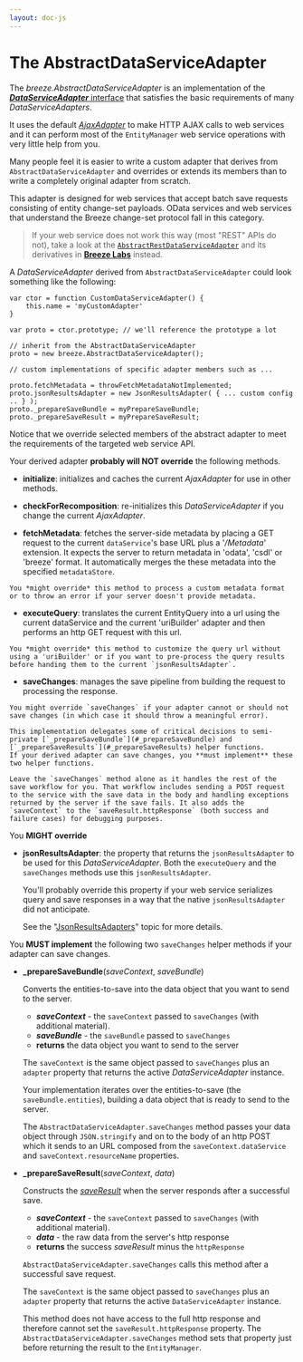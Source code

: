 ```yaml
---
layout: doc-js
---
```


# The AbstractDataServiceAdapter

The *breeze.AbstractDataServiceAdapter* is an implementation of the [***DataServiceAdapter*** interface](/doc-js/server-dataserviceadapter.html#api-detail) that satisfies the basic requirements of many *DataServiceAdapters*.

It uses the default [*AjaxAdapter*](/doc-js/server-ajaxadapter.html) to make HTTP AJAX calls to web services and it can perform most of the `EntityManager` web service operations with very little help from you.

Many people feel it is easier to write a custom adapter that derives from `AbstractDataServiceAdapter` and overrides or extends its members than to write a completely original adapter from scratch. 

This adapter is designed for web services that accept batch save requests consisting of entity change-set payloads. OData services and web services that understand the Breeze change-set protocol fall in this category.

>If your web service does not work this way (most "REST" APIs do not), take a look at the [`AbstractRestDataServiceAdapter`](https://github.com/Breeze/breeze.js.labs/blob/master/breeze.labs.dataservice.abstractrest.js) and its derivatives in [**Breeze Labs**](/doc-breeze-labs/) instead. 

A *DataServiceAdapter* derived from `AbstractDataServiceAdapter` could look something like the following:

	var ctor = function CustomDataServiceAdapter() {
	    this.name = 'myCustomAdapter'     
    }
    
    var proto = ctor.prototype; // we'll reference the prototype a lot

    // inherit from the AbstractDataServiceAdapter
    proto = new breeze.AbstractDataServiceAdapter();
  
    // custom implementations of specific adapter members such as ...
 
    proto.fetchMetadata = throwFetchMetadataNotImplemented;
    proto.jsonResultsAdapter = new JsonResultsAdapter( { ... custom config .. } );
    proto._prepareSaveBundle = myPrepareSaveBundle;
    proto._prepareSaveResult = myPrepareSaveResult;

Notice that we override selected members of the abstract adapter to meet the requirements of the targeted web service API.

Your derived adapter **probably will NOT override** the following methods.  

   - **initialize**: initializes and caches the current *AjaxAdapter* for use in other methods.

   - **checkForRecomposition**: re-initializes this *DataServiceAdapter* if you change the current *AjaxAdapter*.

   - **fetchMetadata**: fetches the server-side metadata by placing a GET request to the current `dataService`'s base URL plus a '*/Metadata*' extension. It expects the server to return metadata in 'odata', 'csdl' or 'breeze' format. It automatically merges the these metadata into the specified `metadataStore`. 

   	You *might override* this method to process a custom metadata format or to throw an error if your server doesn't provide metadata. 

   - **executeQuery**: translates the current EntityQuery into a url using the current dataService and the current 'uriBuilder' adapter and then performs an http GET request with this url.

   	You *might override* this method to customize the query url without using a 'uriBuilder' or if you want to pre-process the query results before handing them to the current `jsonResultsAdapter`.

   - **saveChanges**: manages the save pipeline from building the request to processing the response.
   
   	You might override `saveChanges` if your adapter cannot or should not save changes (in which case it should throw a meaningful error).
   
    This implementation delegates some of critical decisions to semi-private [`_prepareSaveBundle`](#_prepareSaveBundle) and [`_prepareSaveResults`](#_prepareSaveResults) helper functions.  
	If your derived adapter can save changes, you **must implement** these two helper functions. 

	Leave the `saveChanges` method alone as it handles the rest of the save workflow for you. That workflow includes sending a POST request to the service with the save data in the body and handling exceptions returned by the server if the save fails. It also adds the `saveContext` to the `saveResult.httpResponse` (both success and failure cases) for debugging purposes.


You **MIGHT override** 

- **jsonResultsAdapter**: the property that returns the `jsonResultsAdapter` to be used for this *DataServiceAdapter*. Both the `executeQuery` and the `saveChanges` methods use this `jsonResultsAdapter`. 

	You'll probably override this property if your web service serializes query and save responses in a way that the native `jsonResultsAdapter` did not anticipate. 
	
	See the "[JsonResultsAdapters](/doc-js/server-jsonresultsadapter)" topic for more details.


You **MUST implement** the following two `saveChanges` helper methods if your adapter can save changes. 
	
<a name="_prepareSaveBundle"></a>

- **\_prepareSaveBundle**(*saveContext*, *saveBundle*)

	Converts the entities-to-save into the data object that you want to send to the server. 
	
	- ***saveContext*** - the `saveContext` passed to `saveChanges` (with additional material).
	- ***saveBundle*** - the `saveBundle` passed to `saveChanges`
	- **returns** the data object you want to send to the server 
	
	The `saveContext` is the same object passed to `saveChanges` plus an `adapter` property that returns the active *DataServiceAdapter* instance.
	
	Your implementation iterates over the entities-to-save (the `saveBundle.entities`), building a data object that is ready to send to the server.
	
	The `AbstractDataServiceAdapter.saveChanges` method passes your data object through `JSON.stringify` and on to the body of an http POST which it sends to an URL composed from the `saveContext.dataService` and `saveContext.resourceName` properties.  

<a name="_prepareSaveResult"></a>

- **\_prepareSaveResult**(*saveContext*, *data*)

	Constructs the [*saveResult*](#successSaveResult) when the server responds after a successful save.
	
	- ***saveContext*** - the `saveContext` passed to `saveChanges` (with additional material).
	- ***data*** - the raw data from the server's http response
	- **returns** the success *saveResult* minus the `httpResponse` 
	
	`AbstractDataServiceAdapter.saveChanges` calls this method after a successful save request.
	
	The `saveContext` is the same object passed to `saveChanges` plus an `adapter` property that returns the active `DataServiceAdapter` instance.
	
	This method does not have access to the full http response and therefore cannot set the `saveResult.httpResponse` property. The `AbstractDataServiceAdapter.saveChanges` method sets that property just before returning the result to the `EntityManager`.
